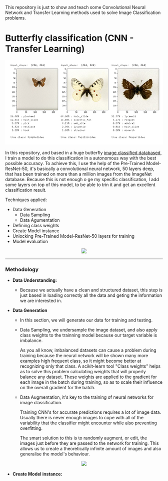 This repository is just to show and teach some Convolutional Neural Network and Transfer Learning methods used to solve Image Classification problems.

# Butterfly classification (CNN - Transfer Learning)

<p align="center">
<img src="Notebooks/images/butterflies.png" width=800 class="center">
</p>
  
In this repository, and based in a huge butterfly [image classified databased](https://www.research-collection.ethz.ch/handle/20.500.11850/365379), I train a model to do this classification in a autonomous way with the best possible accuracy. To achieve this, I use the help of the Pre-Trained Model-ResNet-50, it's basically a convolutional neural network, 50 layers deep, that has been trained on more than a million images from the ImageNet database. Because this is not enough o ge my specific classification, I add some layers on top of this model, to be able to trin it and get an excellent classification result.

Techniques applied:
- Data Generation
  - Data Sampling
  - Data Agumentation
- Defining class weights
- Create Model instance
- Unlocking Pre-Trained Model-ResNet-50 layers for training
- Model evaluation

<p align="center">
<img src="https://drive.google.com/uc?id=1T7JTH3yY9aohGzF3MrW--fVA3_p2qh8X" width=300 class="center">
</p>

---
### Methodology

  - **Data Understanding:** 
    - Because we actually have a clean and structured dataset, this step is just based in loading correctly all the data and geting the information we are interested in.

  - **Data Generation**
    - In this section, we will generate our data for training and testing.
    - Data Sampling, we undersample the image dataset, and also apply class weights to the trainning model because our target variable is imbalance.
 
        As you all know, imbalanced datasets can cause a problem during training because the neural network will be shown many more examples high frequent class, so it might             become better at recognizing only that class. A scikit-learn tool "Class weights" helps as to solve this problem calculating weights that will properly balance any               dataset. These weights are applied to the gradient for each image in the batch during training, so as to scale their influence on the overall gradient for the batch.

    - Data Augmentation, it's key to the training of neural networks for image classification. 

        Training CNN's for accurate predictions requires a lot of image data. Usually there is never enough images to cope with all of the variability that the classifier might encounter while also preventing overfitting.

        The smart solution to this is to randomly augment, or edit, the images just before they are passed to the network for training. This allows us to create a theoretically infinite amount of images and also generalise the model's behaviour.

<p align="center">
<image src="Notebooks/images/butterfly augmentation.png" width=500px/>
</p>


  - **Create Model instance:**
 
